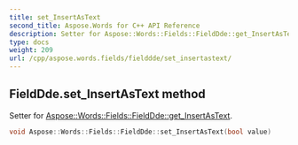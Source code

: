 ```yaml
---
title: set_InsertAsText
second_title: Aspose.Words for C++ API Reference
description: Setter for Aspose::Words::Fields::FieldDde::get_InsertAsText. 
type: docs
weight: 209
url: /cpp/aspose.words.fields/fielddde/set_insertastext/
---
```

## FieldDde.set_InsertAsText method


Setter for [Aspose::Words::Fields::FieldDde::get_InsertAsText](../get_insertastext/).

```cpp
void Aspose::Words::Fields::FieldDde::set_InsertAsText(bool value)
```

